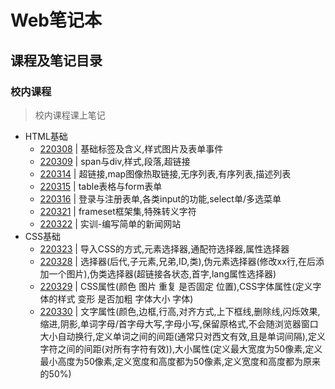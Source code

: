 # Web笔记本

## 课程及笔记目录
### 校内课程
> 校内课程课上笔记

- HTML基础
  - [220308](/Web/school_notes/3m?id=_220308) | 基础标签及含义,样式图片及表单事件
  - [220309](/Web/school_notes/3m?id=_220309) | span与div,样式,段落,超链接
  - [220314](/Web/school_notes/3m?id=_220314) | 超链接,map图像热取链接,无序列表,有序列表,描述列表
  - [220315](/Web/school_notes/3m?id=_220315) | table表格与form表单
  - [220316](/Web/school_notes/3m?id=_220316) | 登录与注册表单,各类input的功能,select单/多选菜单
  - [220321](/Web/school_notes/3m?id=_220321) | frameset框架集,特殊转义字符
  - [220322](/Web/school_notes/3m?id=_220322) | 实训-编写简单的新闻网站
- CSS基础
  - [220323](/Web/school_notes/3m?id=_220323) | 导入CSS的方式,元素选择器,通配符选择器,属性选择器
  - [220328](/Web/school_notes/3m?id=_220328) | 选择器(后代,子元素,兄弟,ID,类),伪元素选择器(修改xx行,在后添加一个图片),伪类选择器(超链接各状态,首字,lang属性选择器)
  - [220329](/Web/school_notes/3m?id=_220329) | CSS属性(颜色 图片 重复 是否固定 位置),CSS字体属性(定义字体的样式 变形 是否加粗 字体大小 字体)
  - [220330](/Web/school_notes/3m?id=_220330) | 文字属性(颜色,边框,行高,对齐方式,上下框线,删除线,闪烁效果,缩进,阴影,单词字母/首字母大写,字母小写,保留原格式,不会随浏览器窗口大小自动换行,定义单词之间的间距(通常只对西文有效,且是单词间隔),定义字符之间的间距(对所有字符有效)),大小属性(定义最大宽度为50像素,定义最小高度为50像素,定义宽度和高度都为50像素,定义宽度和高度都为原来的50%)